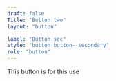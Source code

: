 ```yaml
---
draft: false
Title: "Button two"
layout: "button"

label: "Button sec"
style: "button button--secondary"
role: "button"
---
```


This button is for this use
